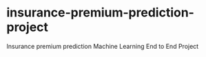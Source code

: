 # insurance-premium-prediction-project
Insurance premium prediction Machine Learning End to End Project
